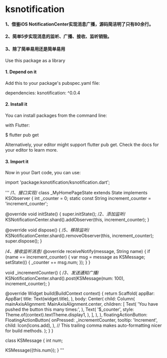 # ksnotification
#### 1、借鉴iOS NotificationCenter实现消息广播，源码简洁明了只有80余行。
#### 2、简单5步实现消息的监听、广播、接收、监听销毁。
#### 3、除了简单易用还是简单易用

Use this package as a library
#### 1. Depend on it
Add this to your package's pubspec.yaml file:

dependencies:
  ksnotification: ^0.0.4

#### 2. Install it
You can install packages from the command line:

with Flutter:

$ flutter pub get

Alternatively, your editor might support flutter pub get. Check the docs for your editor to learn more.

#### 3. Import it
Now in your Dart code, you can use:

import 'package:ksnotification/ksnotification.dart';

'''
/*1、接口实现*/
class _MyHomePageState extends State<MyHomePage> implements KSObserver {
  int _counter = 0;
  static const String increment_counter = 'increment_counter';

  @override
  void initState() {
    super.initState();
    /*2、添加监听*/
    KSNotificationCenter.shard().addObserver(this, increment_counter);
  }

  @override
  void dispose() {
    /*5、移除监听*/
    KSNotificationCenter.shard().removeObserver(this, increment_counter);
    super.dispose();
  }

  /*4、接收监听消息*/
  @override
  receiveNotify(message, String name) {
    if (name == increment_counter) {
      var msg = message as KSMessage;
      setState(() {
        _counter += msg.num;
      });
    }
  }

  void _incrementCounter() {
    /*3、发送通知广播*/
    KSNotificationCenter.shard().post(KSMessage(num: 100), increment_counter);
  }

  @override
  Widget build(BuildContext context) {
    return Scaffold(
      appBar: AppBar(
        title: Text(widget.title),
      ),
      body: Center(
        child: Column(
          mainAxisAlignment: MainAxisAlignment.center,
          children: <Widget>[
            Text(
              'You have pushed the button this many times:',
            ),
            Text(
              '$_counter',
              style: Theme.of(context).textTheme.display1,
            ),
          ],
        ),
      ),
      floatingActionButton: FloatingActionButton(
        onPressed: _incrementCounter,
        tooltip: 'Increment',
        child: Icon(Icons.add),
      ), // This trailing comma makes auto-formatting nicer for build methods.
    );
  }
}

class KSMessage {
  int num;

  KSMessage({this.num});
}
'''
